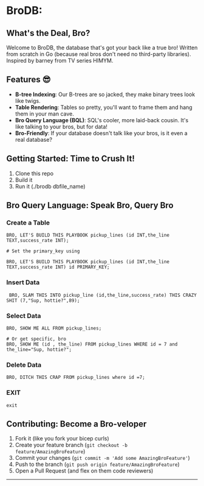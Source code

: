 # BroDB:

## What's the Deal, Bro? 

Welcome to BroDB, the database that's got your back like a true bro! Written from scratch in Go (because real bros don't need no third-party libraries). Inspired by barney from TV series HIMYM.

## Features 😎

- **B-tree Indexing**: Our B-trees are so jacked, they make binary trees look like twigs.
- **Table Rendering**: Tables so pretty, you'll want to frame them and hang them in your man cave.
- **Bro Query Language (BQL)**: SQL's cooler, more laid-back cousin. It's like talking to your bros, but for data!
- **Bro-Friendly**: If your database doesn't talk like your bros, is it even a real database?

## Getting Started: Time to Crush It! 

1. Clone this repo 
2. Build it 
3. Run it (./brodb dbfile_name)

## Bro Query Language: Speak Bro, Query Bro 

### Create a Table 

```
BRO, LET'S BUILD THIS PLAYBOOK pickup_lines (id INT,the_line TEXT,success_rate INT);

# Set the primary_key using

BRO, LET'S BUILD THIS PLAYBOOK pickup_lines (id INT,the_line TEXT,success_rate INT) id PRIMARY_KEY;

```

### Insert Data

```
 BRO, SLAM THIS INTO pickup_line (id,the_line,success_rate) THIS CRAZY SHIT (7,"Sup, hottie?",89);
```

### Select Data 

```
BRO, SHOW ME ALL FROM pickup_lines;

# Or get specific, bro
BRO, SHOW ME (id , the_line) FROM pickup_lines WHERE id = 7 and the_line="Sup, hottie?";
```

### Delete Data 

```
BRO, DITCH THIS CRAP FROM pickup_lines where id =7;
```
### EXIT
```
exit
```



## Contributing: Become a Bro-veloper 

1. Fork it (like you fork your bicep curls)
2. Create your feature branch (`git checkout -b feature/AmazingBroFeature`)
3. Commit your changes (`git commit -m 'Add some AmazingBroFeature'`)
4. Push to the branch (`git push origin feature/AmazingBroFeature`)
5. Open a Pull Request (and flex on them code reviewers)

---

